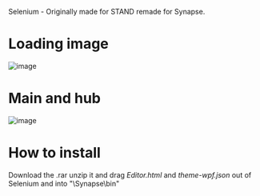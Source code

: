Selenium - Originally made for STAND remade for Synapse.



# Loading image
![image](https://user-images.githubusercontent.com/125935975/230756498-b36761d2-3db3-4d4c-bf64-bde5ad54230c.png)


# Main and hub
![image](https://user-images.githubusercontent.com/125935975/230756493-bb818147-72db-46ec-bf61-91698fc3ee08.png)


# How to install

Download the .rar unzip it and drag *Editor.html* and *theme-wpf.json* out of Selenium and into "\Synapse\bin"

